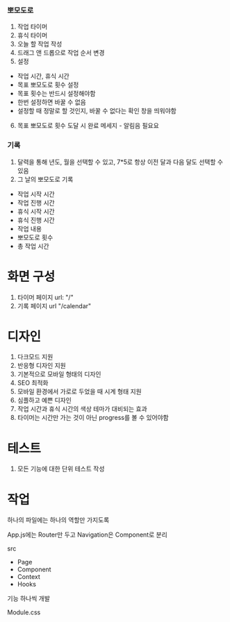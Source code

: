 ### 뽀모도로

1. 작업 타이머
2. 휴식 타이머
3. 오늘 할 작업 작성
4. 드래그 앤 드롭으로 작업 순서 변경
5. 설정

- 작업 시간, 휴식 시간
- 목표 뽀모도로 횟수 설정
- 목표 횟수는 반드시 설정해야함
- 한번 설정하면 바꿀 수 없음
- 설정할 때 정말로 할 것인지, 바꿀 수 없다는 확인 창을 띄워야함

6. 목표 뽀모도로 횟수 도달 시 완료 메세지 - 알림음 필요요

### 기록

1. 달력을 통해 년도, 월을 선택할 수 있고, 7\*5로 항상 이전 달과 다음 달도 선택할 수 있음
2. 그 날의 뽀모도로 기록

- 작업 시작 시간
- 작업 진행 시간
- 휴식 시작 시간
- 휴식 진행 시간
- 작업 내용
- 뽀모도로 횟수
- 총 작업 시간

# 화면 구성

1. 타이머 페이지 url: "/"
2. 기록 페이지 url "/calendar"

# 디자인

1. 다크모드 지원
2. 반응형 디자인 지원
3. 기본적으로 모바일 형태의 디자인
4. SEO 최적화
5. 모바일 환경에서 가로로 두었을 때 시계 형태 지원
6. 심플하고 예쁜 디자인
7. 작업 시간과 휴식 시간의 색상 테마가 대비되는 효과
8. 타이머는 시간만 가는 것이 아닌 progress를 볼 수 있어야함

# 테스트

1. 모든 기능에 대한 단위 테스트 작성

# 작업

하나의 파일에는 하나의 역할만 가지도록

App.js에는 Router만 두고 Navigation은 Component로 분리

src

- Page
- Component
- Context
- Hooks

기능 하나씩 개발

Module.css
